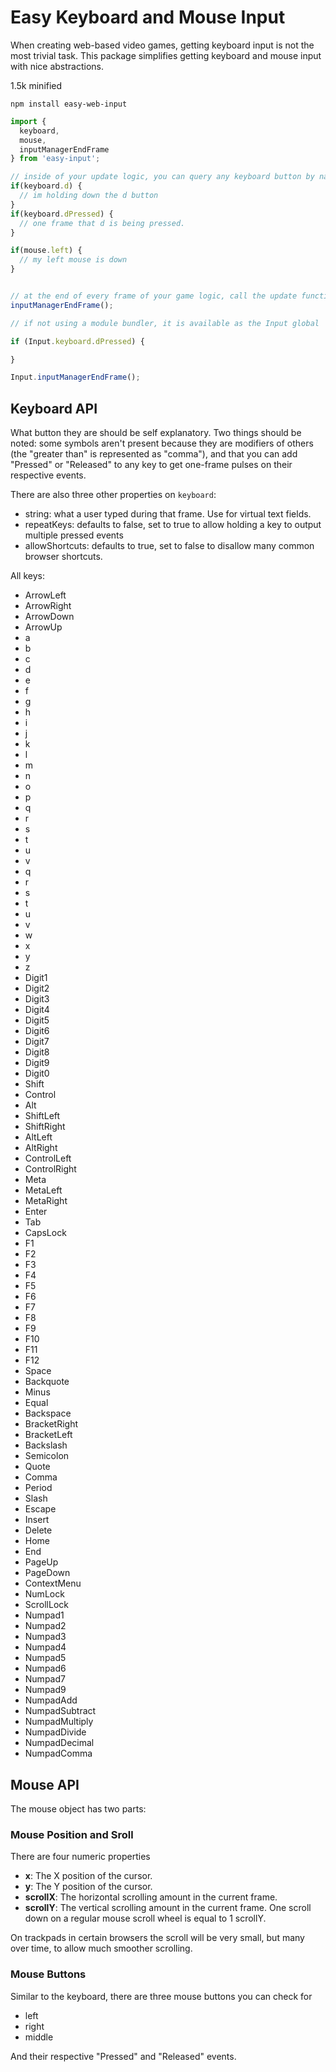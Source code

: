 # Easy Keyboard and Mouse Input
When creating web-based video games, getting keyboard input is not the most trivial task. This package simplifies getting keyboard and mouse input with nice abstractions.

1.5k minified

```
npm install easy-web-input
```

```js
import {
  keyboard,
  mouse,
  inputManagerEndFrame
} from 'easy-input';

// inside of your update logic, you can query any keyboard button by name
if(keyboard.d) {
  // im holding down the d button
}
if(keyboard.dPressed) {
  // one frame that d is being pressed.
}

if(mouse.left) {
  // my left mouse is down
}


// at the end of every frame of your game logic, call the update function
inputManagerEndFrame();
```

```js
// if not using a module bundler, it is available as the Input global

if (Input.keyboard.dPressed) {

}

Input.inputManagerEndFrame();
```

## Keyboard API
What button they are should be self explanatory. Two things should be noted: some symbols aren't present because they are modifiers of others (the "greater than" is represented as "comma"), and that you can add "Pressed" or "Released" to any key to get one-frame pulses on their respective events.

There are also three other properties on `keyboard`:
- string: what a user typed during that frame. Use for virtual text fields.
- repeatKeys: defaults to false, set to true to allow holding a key to output multiple pressed events
- allowShortcuts: defaults to true, set to false to disallow many common browser shortcuts.

All keys:
- ArrowLeft
- ArrowRight
- ArrowDown
- ArrowUp
- a
- b
- c
- d
- e
- f
- g
- h
- i
- j
- k
- l
- m
- n
- o
- p
- q
- r
- s
- t
- u
- v
- q
- r
- s
- t
- u
- v
- w
- x
- y
- z
- Digit1
- Digit2
- Digit3
- Digit4
- Digit5
- Digit6
- Digit7
- Digit8
- Digit9
- Digit0
- Shift
- Control
- Alt
- ShiftLeft
- ShiftRight
- AltLeft
- AltRight
- ControlLeft
- ControlRight
- Meta
- MetaLeft
- MetaRight
- Enter
- Tab
- CapsLock
- F1
- F2
- F3
- F4
- F5
- F6
- F7
- F8
- F9
- F10
- F11
- F12
- Space
- Backquote
- Minus
- Equal
- Backspace
- BracketRight
- BracketLeft
- Backslash
- Semicolon
- Quote
- Comma
- Period
- Slash
- Escape
- Insert
- Delete
- Home
- End
- PageUp
- PageDown
- ContextMenu
- NumLock
- ScrollLock
- Numpad1
- Numpad2
- Numpad3
- Numpad4
- Numpad5
- Numpad6
- Numpad7
- Numpad9
- NumpadAdd
- NumpadSubtract
- NumpadMultiply
- NumpadDivide
- NumpadDecimal
- NumpadComma

## Mouse API
The mouse object has two parts:

### Mouse Position and Sroll
There are four numeric properties

- **x**: The X position of the cursor.
- **y**: The Y position of the cursor.
- **scrollX**: The horizontal scrolling amount in the current frame. 
- **scrollY**: The vertical scrolling amount in the current frame. One scroll down on a regular mouse scroll wheel is equal to 1 scrollY.

On trackpads in certain browsers the scroll will be very small, but many over time, to allow much smoother scrolling.

### Mouse Buttons
Similar to the keyboard, there are three mouse buttons you can check for

- left
- right
- middle

And their respective "Pressed" and "Released" events.
